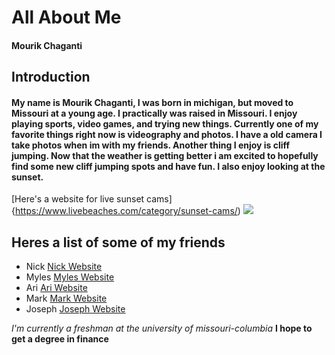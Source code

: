 # All About Me
#### Mourik Chaganti
## Introduction
#### My name is Mourik Chaganti, I was born in michigan, but moved to Missouri at a young age. I practically was raised in Missouri. I enjoy playing sports, video games, and trying new things. Currently one of my favorite things right now is videography and photos. I have a old camera I take photos when im with my friends. Another thing I enjoy is cliff jumping. Now that the weather is getting better i am excited to hopefully find some new cliff jumping spots and have fun. I also enjoy looking at the sunset. 
[Here's a website for live sunset cams]{https://www.livebeaches.com/category/sunset-cams/)
![](https://www.google.com/url?sa=i&url=https%3A%2F%2Fen.wikipedia.org%2Fwiki%2FSunset&psig=AOvVaw1Ge79XBiuXftylFJ7fvDP3&ust=1647828922702000&source=images&cd=vfe&ved=0CAsQjRxqFwoTCJCSstzl0_YCFQAAAAAdAAAAABAJ)
## Heres a list of some of my friends
- Nick [Nick Website](nick.md)
- Myles [Myles Website](myles.md)
- Ari [Ari Website](ari.md)
- Mark [Mark Website](mark.md)
- Joseph [Joseph Website](joseph.md)

*I'm currently a freshman at the university of missouri-columbia*
**I hope to get a degree in finance**
